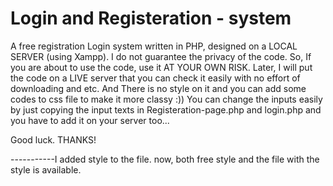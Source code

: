 # Login and Registeration - system

A free registration Login system written in PHP, designed on a LOCAL SERVER (using Xampp).
I do not guarantee the privacy of the code. So, If you are about to use the code, use it AT YOUR OWN RISK.
Later, I will put the code on a LIVE server that you can check it easily with no effort of downloading and etc.
And There is no style on it and you can add some codes to css file to make it more classy :))
You can change the inputs easily by just copying the input texts in Registeration-page.php and login.php and you have to add it on your server too...



Good luck.
THANKS!


-----------I added style to the file. now, both free style and the file with the style is available.
